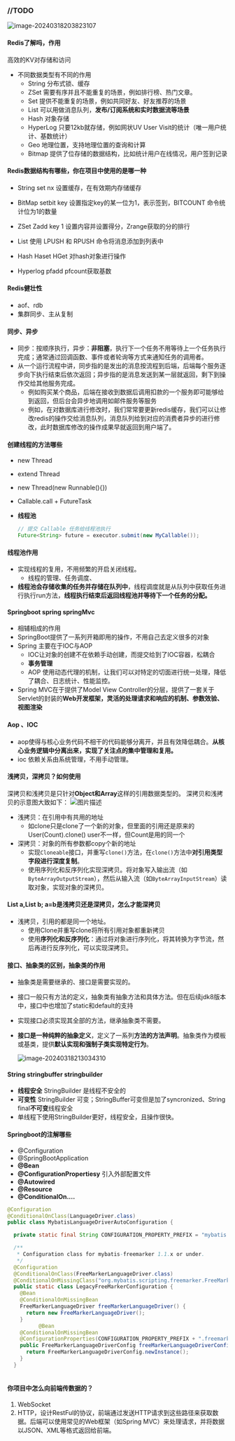 ### //TODO

![image-20240318203823107](http://42.192.130.83:9000/picgo/imgs/image-20240318203823107.png)

#### Redis了解吗，作用

高效的KV对存储和访问

- 不同数据类型有不同的作用
  - String  分布式锁、缓存
  - ZSet 需要有序并且不能重复的场景，例如排行榜、热门文章。
  - Set 提供不能重复的场景，例如共同好友、好友推荐的场景
  - List 可以用做消息队列，**发布/订阅系统和实时数据流等场景**
  - Hash  对象存储
  - HyperLog 只要12kb就存储，例如网状UV User Visit的统计（唯一用户统计、基数统计）
  - Geo 地理位置，支持地理位置的查询和计算
  - Bitmap 提供了位存储的数据结构，比如统计用户在线情况，用户签到记录

#### Redis数据结构有哪些，你在项目中使用的是哪一种

- String set nx 设置缓存，在有效期内存储缓存

- BitMap setbit key 设置指定key的某一位为1，表示签到，BITCOUNT 命令统计位为1的数量

- ZSet Zadd key 1 设置内容并设置得分，Zrange获取的分的排行

- List 使用 LPUSH 和 RPUSH 命令将消息添加到列表中

- Hash Haset HGet 对hash对象进行操作

- Hyperlog pfadd pfcount获取基数

  

#### Redis健壮性

- aof、rdb
- 集群同步、主从复制

#### 同步、异步

- 同步：按顺序执行，异步：**非阻塞**，执行下一个任务不用等待上一个任务执行完成；通常通过回调函数、事件或者轮询等方式来通知任务的调用者。
- 从一个运行流程中讲，同步指的是发出的消息按流程到后端，后端每个服务逐步向下执行结束后依次返回；异步指的是消息发送到某一层就返回，剩下到操作交给其他服务完成。
  - 例如购买某个商品，后端在接收到数据后调用扣款的一个服务即可能够给到返回，但后台会异步地调用如邮件服务等服务
  - 例如，在对数据库进行修改时，我们常常要更新redis缓存，我们可以让修改redis的操作交给消息队列，消息队列给到对应的消费者异步的进行修改，此时数据库修改的操作成果早就返回到用户端了。

#### 创建线程的方法哪些

- new Thread

- extend Thread

- new Thread(new Runnable(){})

- Callable.call + FutureTask

- **线程池** 

  ```java
  // 提交 Callable 任务给线程池执行
  Future<String> future = executor.submit(new MyCallable());
  ```

#### 线程池作用

- 实现线程的复用，不用频繁的开启关闭线程。
  - 线程的管理、任务调度、
- **线程池会存储收集的任务并存储在队列中**，线程调度就是从队列中获取任务进行执行run方法，**线程执行结束后返回线程池并等待下一个任务的分配。**

#### Springboot spring springMvc

- 相辅相成的作用
- SpringBoot提供了一系列开箱即用的操作，不用自己去定义很多的对象
- Spring 主要在于IOC与AOP
  - IOC让对象的创建不在依赖手动创建，而提交给到了IOC容器，松耦合
  - **事务管理**
  - AOP 使用动态代理的机制，让我们可以对特定的切面进行统一处理，降低了耦合、日志统计、性能监控。
- Spring MVC在于提供了Model View Controller的分层，提供了一套关于Servlet的封装的**Web开发框架，灵活的处理请求和响应的机制、参数效验、视图渲染**

#### Aop 、IOC

- aop使得与核心业务代码不相干的代码能够分离开，并且有效降低耦合。**从核心业务逻辑中分离出来，实现了关注点的集中管理和复用。**
- ioc 依赖关系由系统管理，不用手动管理。

#### 浅拷贝，深拷贝？如何使用

深拷贝和浅拷贝是只针对**Object和Array**这样的引用数据类型的。
深拷贝和浅拷贝的示意图大致如下：
![图片描述](http://42.192.130.83:9000/picgo/imgs/6c073cff2875a4277054bf0d4f363548.png)

- 浅拷贝：在引用中有共用的地址
  - 如clone只是clone了一个新的对象，但里面的引用还是原来的User(Count).clone() user不一样，但Count是用的同一个
- 深拷贝：对象的所有参数都copy个新的地址
  - 实现`Cloneable`接口，并重写`clone()`方法，在`clone()`方法中**对引用类型字段进行深度复制**。
  - 使用序列化和反序列化实现深拷贝。将对象写入输出流（如`ByteArrayOutputStream`），然后从输入流（如`ByteArrayInputStream`）读取对象，实现对象的深拷贝。



#### List a,List b; a=b是浅拷贝还是深拷贝，怎么才能深拷贝

- 浅拷贝，引用的都是同一个地址。
  - 使用Clone并重写clone将所有引用对象都重新拷贝
  - 使用**序列化和反序列化**：通过将对象进行序列化，将其转换为字节流，然后再进行反序列化，可以实现深拷贝。

#### 接口、抽象类的区别，抽象类的作用

- 抽象类是需要继承的、接口是需要实现的。

- 接口一般只有方法的定义，抽象类有抽象方法和具体方法。但在后续jdk8版本中，接口中也增加了static和default的支持

- 实现接口必须实现其全部的方法，继承抽象类不需要。

- **接口是一种纯粹的抽象定义**，定义了一系列**方法的方法声明**。抽象类作为模板或基类，提供**默认实现和强制子类实现特定行为**。

  ![image-20240318213034310](http://42.192.130.83:9000/picgo/imgs/image-20240318213034310.png)

#### String stringbuffer stringbuilder

- **线程安全** StringBuilder 是线程不安全的
- **可变性** StringBuilder 可变；StringBuffer可变但是加了syncronized、String final**不可变**线程安全
- 单线程下使用StringBuilder更好，线程安全，且操作很快。

#### Springboot的注解哪些

- @Configuration
- @SpringBootApplication
- **@Bean**
- **@ConfigurationPropertiesy** 引入外部配置文件
- **@Autowired**
- **@Resource**
- **@ConditionalOn....**

```java
@Configuration
@ConditionalOnClass(LanguageDriver.class)
public class MybatisLanguageDriverAutoConfiguration {

  private static final String CONFIGURATION_PROPERTY_PREFIX = "mybatis.scripting-language-driver";

  /**
   * Configuration class for mybatis-freemarker 1.1.x or under.
   */
  @Configuration
  @ConditionalOnClass(FreeMarkerLanguageDriver.class)
  @ConditionalOnMissingClass("org.mybatis.scripting.freemarker.FreeMarkerLanguageDriverConfig")
  public static class LegacyFreeMarkerConfiguration {
    @Bean
    @ConditionalOnMissingBean
    FreeMarkerLanguageDriver freeMarkerLanguageDriver() {
      return new FreeMarkerLanguageDriver();
    }
          @Bean
    @ConditionalOnMissingBean
    @ConfigurationProperties(CONFIGURATION_PROPERTY_PREFIX + ".freemarker")
    public FreeMarkerLanguageDriverConfig freeMarkerLanguageDriverConfig() {
      return FreeMarkerLanguageDriverConfig.newInstance();
    }
  }
 
```

#### 你项目中怎么向前端传数据的？

1. WebSocket
2. HTTP，设计RestFul的协议，前端通过发送HTTP请求到这些路径来获取数据。后端可以使用常见的Web框架（如Spring MVC）来处理请求，并将数据以JSON、XML等格式返回给前端。